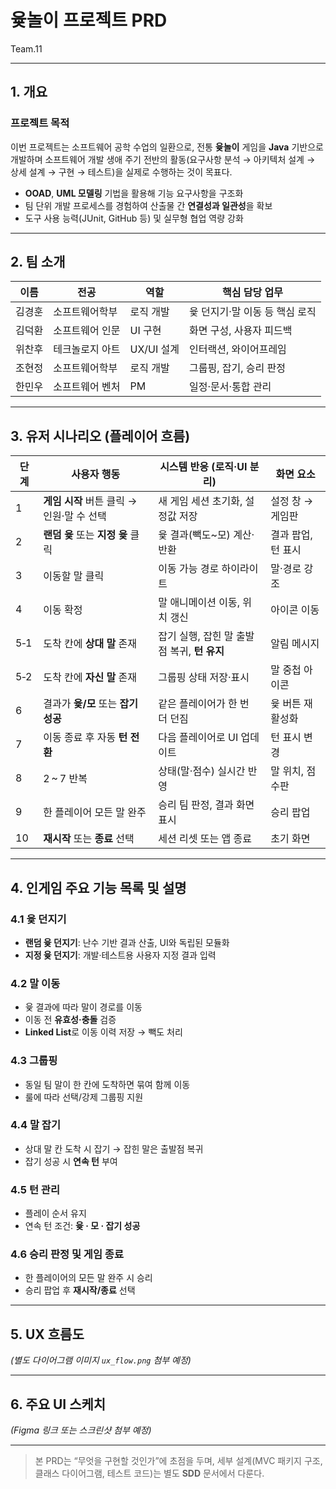 
# 윷놀이 프로젝트 PRD  
Team.11

---

## 1. 개요

### 프로젝트 목적
이번 프로젝트는 소프트웨어 공학 수업의 일환으로, 전통 **윷놀이** 게임을 **Java** 기반으로 개발하며 소프트웨어 개발 생애 주기 전반의 활동(요구사항 분석 → 아키텍처 설계 → 상세 설계 → 구현 → 테스트)을 실제로 수행하는 것이 목표다.  
- **OOAD**, **UML 모델링** 기법을 활용해 기능 요구사항을 구조화  
- 팀 단위 개발 프로세스를 경험하여 산출물 간 **연결성과 일관성**을 확보  
- 도구 사용 능력(JUnit, GitHub 등) 및 실무형 협업 역량 강화

---

## 2. 팀 소개

| 이름 | 전공 | 역할 | 핵심 담당 업무 |
|------|------|------|---------------|
| 김경훈 | 소프트웨어학부 | 로직 개발 | 윷 던지기·말 이동 등 핵심 로직 |
| 김덕환 | 소프트웨어 인문 | UI 구현 | 화면 구성, 사용자 피드백 |
| 위찬후 | 테크놀로지 아트 | UX/UI 설계 | 인터랙션, 와이어프레임 |
| 조현정 | 소프트웨어학부 | 로직 개발 | 그룹핑, 잡기, 승리 판정 |
| 한민우 | 소프트웨어 벤처 | PM | 일정·문서·통합 관리 |

---

## 3. 유저 시나리오 (플레이어 흐름)

| 단계 | 사용자 행동 | 시스템 반응 (로직·UI 분리) | 화면 요소 |
|------|-------------|---------------------------|-----------|
| 1 | **게임 시작** 버튼 클릭 → 인원·말 수 선택 | 새 게임 세션 초기화, 설정값 저장 | 설정 창 → 게임판 |
| 2 | **랜덤 윷** 또는 **지정 윷** 클릭 | 윷 결과(빽도~모) 계산·반환 | 결과 팝업, 턴 표시 |
| 3 | 이동할 말 클릭 | 이동 가능 경로 하이라이트 | 말·경로 강조 |
| 4 | 이동 확정 | 말 애니메이션 이동, 위치 갱신 | 아이콘 이동 |
| 5‑1 | 도착 칸에 **상대 말** 존재 | 잡기 실행, 잡힌 말 출발점 복귀, **턴 유지** | 알림 메시지 |
| 5‑2 | 도착 칸에 **자신 말** 존재 | 그룹핑 상태 저장·표시 | 말 중첩 아이콘 |
| 6 | 결과가 **윷/모** 또는 **잡기 성공** | 같은 플레이어가 한 번 더 던짐 | 윷 버튼 재활성화 |
| 7 | 이동 종료 후 자동 **턴 전환** | 다음 플레이어로 UI 업데이트 | 턴 표시 변경 |
| 8 | 2 ~ 7 반복 | 상태(말·점수) 실시간 반영 | 말 위치, 점수판 |
| 9 | 한 플레이어 모든 말 완주 | 승리 팀 판정, 결과 화면 표시 | 승리 팝업 |
| 10 | **재시작** 또는 **종료** 선택 | 세션 리셋 또는 앱 종료 | 초기 화면 |

---

## 4. 인게임 주요 기능 목록 및 설명

### 4.1 윷 던지기
- **랜덤 윷 던지기**: 난수 기반 결과 산출, UI와 독립된 모듈화  
- **지정 윷 던지기**: 개발·테스트용 사용자 지정 결과 입력

### 4.2 말 이동
- 윷 결과에 따라 말이 경로를 이동  
- 이동 전 **유효성·충돌** 검증  
- **Linked List**로 이동 이력 저장 → 빽도 처리

### 4.3 그룹핑
- 동일 팀 말이 한 칸에 도착하면 묶여 함께 이동  
- 룰에 따라 선택/강제 그룹핑 지원

### 4.4 말 잡기
- 상대 말 칸 도착 시 잡기 → 잡힌 말은 출발점 복귀  
- 잡기 성공 시 **연속 턴** 부여

### 4.5 턴 관리
- 플레이 순서 유지  
- 연속 턴 조건: **윷 · 모 · 잡기 성공**

### 4.6 승리 판정 및 게임 종료
- 한 플레이어의 모든 말 완주 시 승리  
- 승리 팝업 후 **재시작/종료** 선택

---

## 5. UX 흐름도
*(별도 다이어그램 이미지 `ux_flow.png` 첨부 예정)*

---

## 6. 주요 UI 스케치
*(Figma 링크 또는 스크린샷 첨부 예정)*

---

> 본 PRD는 “무엇을 구현할 것인가”에 초점을 두며, 세부 설계(MVC 패키지 구조, 클래스 다이어그램, 테스트 코드)는 별도 **SDD** 문서에서 다룬다.
